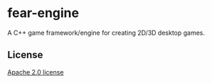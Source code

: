 # fear-engine

A C++ game framework/engine for creating 2D/3D desktop games.

## License

[Apache 2.0 license](https://www.apache.org/licenses/LICENSE-2.0)